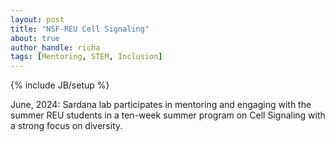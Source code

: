 ```yaml
---
layout: post
title: "NSF-REU Cell Signaling"
about: true
author_handle: richa
tags: [Mentoring, STEM, Inclusion]
---
```

{% include JB/setup %}

June, 2024: Sardana lab participates in mentoring and engaging with the summer REU students in a ten-week summer program on Cell Signaling with a strong focus on diversity.